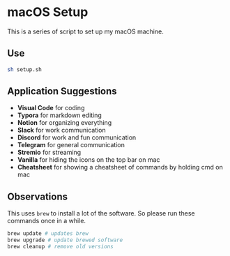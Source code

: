 # macOS Setup

This is a series of script to set up my macOS machine.

## Use

```bash
sh setup.sh
```

## Application Suggestions

+ __Visual Code__ for coding
+ __Typora__ for markdown editing
+ __Notion__ for organizing everything
+ __Slack__ for work communication
+ __Discord__ for work and fun communication
+ __Telegram__ for general communication
+ __Stremio__ for streaming
+ __Vanilla__ for hiding the icons on the top bar on mac
+ __Cheatsheet__ for showing a cheatsheet of commands by holding cmd on mac

## Observations

This uses `brew` to install a lot of the software. So please run these commands once in a while.

```bash
brew update # updates brew
brew upgrade # update brewed software
brew cleanup # remove old versions
```